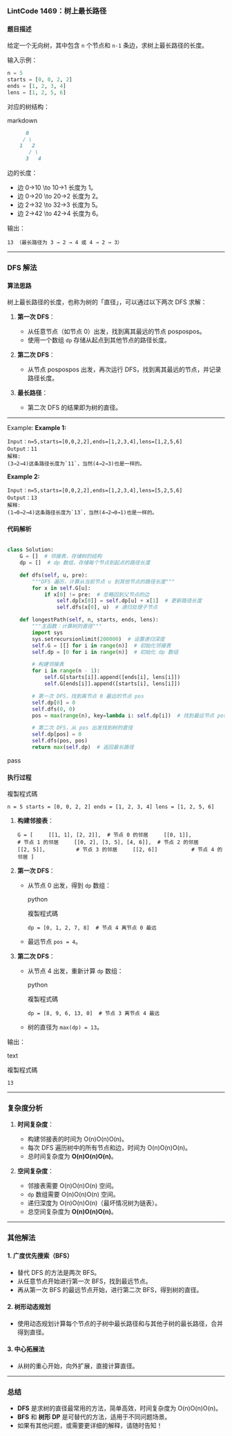 
### **LintCode 1469：树上最长路径**

#### **题目描述**

给定一个无向树，其中包含 `n` 个节点和 `n-1` 条边，求树上最长路径的长度。

输入示例：
```python
n = 5
starts = [0, 0, 2, 2]
ends = [1, 2, 3, 4]
lens = [1, 2, 5, 6]

```
对应的树结构：

markdown
```markdown
      0
     / \
    1   2
       / \
      3   4

```
边的长度：

- 边 0→10 \to 10→1 长度为 1。
- 边 0→20 \to 20→2 长度为 2。
- 边 2→32 \to 32→3 长度为 5。
- 边 2→42 \to 42→4 长度为 6。

输出：

`13 （最长路径为 3 → 2 → 4 或 4 → 2 → 3）`

---

### **DFS 解法**

#### **算法思路**

树上最长路径的长度，也称为树的「直径」，可以通过以下两次 DFS 求解：

1. **第一次 DFS**：
    
    - 从任意节点（如节点 0）出发，找到离其最远的节点 pospospos。
    - 使用一个数组 `dp` 存储从起点到其他节点的路径长度。
2. **第二次 DFS**：
    
    - 从节点 pospospos 出发，再次运行 DFS，找到离其最远的节点，并记录路径长度。
3. **最长路径**：
    
    - 第二次 DFS 的结果即为树的直径。

---
Example:
**Example 1:**
```
Input：n=5,starts=[0,0,2,2],ends=[1,2,3,4],lens=[1,2,5,6]
Output：11
解释:
(3→2→4)这条路径长度为`11`，当然(4→2→3)也是一样的。
```

**Example 2:**
```
Input：n=5,starts=[0,0,2,2],ends=[1,2,3,4],lens=[5,2,5,6]
Output：13
解释:
(1→0→2→4)这条路径长度为`13`，当然(4→2→0→1)也是一样的。
```


#### **代码解析**
```python

class Solution:
    G = []  # 邻接表，存储树的结构
    dp = []  # dp 数组，存储每个节点到起点的路径长度

    def dfs(self, u, pre):
        """DFS 遍历，计算从当前节点 u 到其他节点的路径长度"""
        for x in self.G[u]:
            if x[0] != pre:  # 忽略回到父节点的边
                self.dp[x[0]] = self.dp[u] + x[1]  # 更新路径长度
                self.dfs(x[0], u)  # 递归处理子节点

    def longestPath(self, n, starts, ends, lens):
        """主函数：计算树的直径"""
        import sys
        sys.setrecursionlimit(200000)  # 设置递归深度
        self.G = [[] for i in range(n)]  # 初始化邻接表
        self.dp = [0 for i in range(n)]  # 初始化 dp 数组

        # 构建邻接表
        for i in range(n - 1):
            self.G[starts[i]].append([ends[i], lens[i]])
            self.G[ends[i]].append([starts[i], lens[i]])

        # 第一次 DFS，找到离节点 0 最远的节点 pos
        self.dp[0] = 0
        self.dfs(0, 0)
        pos = max(range(n), key=lambda i: self.dp[i])  # 找到最远节点 pos

        # 第二次 DFS，从 pos 出发找到树的直径
        self.dp[pos] = 0
        self.dfs(pos, pos)
        return max(self.dp)  # 返回最长路径

```
pass

#### **执行过程**

複製程式碼

`n = 5 starts = [0, 0, 2, 2] ends = [1, 2, 3, 4] lens = [1, 2, 5, 6]`

1. **构建邻接表**：

    `G = [     [[1, 1], [2, 2]],  # 节点 0 的邻居     [[0, 1]],          # 节点 1 的邻居     [[0, 2], [3, 5], [4, 6]],  # 节点 2 的邻居     [[2, 5]],          # 节点 3 的邻居     [[2, 6]]           # 节点 4 的邻居 ]`
    
2. **第一次 DFS**：
    
    - 从节点 0 出发，得到 `dp` 数组：
        
        python
        
        複製程式碼
        
        `dp = [0, 1, 2, 7, 8]  # 节点 4 离节点 0 最远`
        
    - 最远节点 `pos = 4`。
3. **第二次 DFS**：
    
    - 从节点 4 出发，重新计算 `dp` 数组：
        
        python
        
        複製程式碼
        
        `dp = [8, 9, 6, 13, 0]  # 节点 3 离节点 4 最远`
        
    - 树的直径为 `max(dp) = 13`。

输出：

text

複製程式碼

`13`

---

### **复杂度分析**

1. **时间复杂度**：
    
    - 构建邻接表的时间为 O(n)O(n)O(n)。
    - 每次 DFS 遍历树中的所有节点和边，时间为 O(n)O(n)O(n)。
    - 总时间复杂度为 **O(n)O(n)O(n)**。
2. **空间复杂度**：
    
    - 邻接表需要 O(n)O(n)O(n) 空间。
    - `dp` 数组需要 O(n)O(n)O(n) 空间。
    - 递归深度为 O(n)O(n)O(n)（最坏情况树为链表）。
    - 总空间复杂度为 **O(n)O(n)O(n)**。

---

### **其他解法**

#### 1. **广度优先搜索（BFS）**

- 替代 DFS 的方法是两次 BFS。
- 从任意节点开始进行第一次 BFS，找到最远节点。
- 再从第一次 BFS 的最远节点开始，进行第二次 BFS，得到树的直径。

#### 2. **树形动态规划**

- 使用动态规划计算每个节点的子树中最长路径和与其他子树的最长路径，合并得到直径。

#### 3. **中心拓展法**

- 从树的重心开始，向外扩展，直接计算直径。

---

### **总结**

- **DFS** 是求树的直径最常用的方法，简单高效，时间复杂度为 O(n)O(n)O(n)。
- **BFS** 和 **树形 DP** 是可替代的方法，适用于不同问题场景。
- 如果有其他问题，或需要更详细的解释，请随时告知！

